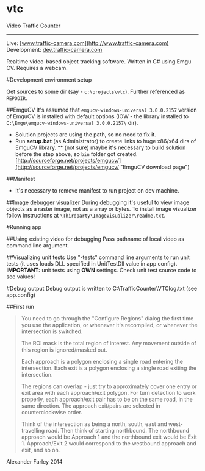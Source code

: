vtc
===
Video Traffic Counter

---

Live: [www.traffic-camera.com](http://www.traffic-camera.com)<br> Development: [dev.traffic-camera.com](http://dev.traffic-camera.com)

Realtime video-based object tracking software. Written in C# using Emgu CV. Requires a webcam.

#Development environment setup

Get sources to some dir (say - `c:\projects\vtc`). Further referenced as `REPODIR`.

##EmguCV
It's assumed that `emgucv-windows-universal 3.0.0.2157` version of EmguCV is installed with default options (IOW - the library installed to `C:\Emgu\emgucv-windows-universal 3.0.0.2157\` dir).
* Solution projects are using the path, so no need to fix it.
* Run **setup.bat** (as Administrator) to create links to huge x86/x64 dirs of EmguCV library.
** (not sure) maybe it's necessary to build solution before the step above, so `bin` folder got created.
[http://sourceforge.net/projects/emgucv/](http://sourceforge.net/projects/emgucv/ "EmguCV download page")

##Manifest
* It's necessary to remove manifest to run project on dev machine.

##Image debugger visualizer
During debugging it's useful to view image objects as a raster image, not as a array or bytes. To install image visualizer follow instructions at `\Thirdparty\ImageVisualizer\readme.txt`.

#Running app

##Using existing video for debugging
Pass pathname of local video as command line argument.

##Visualizing unit tests
Use "-tests" command line arguments to run unit tests (it uses loads DLL specified in UnitTestDll value in app config). <br>
**IMPORTANT:** unit tests using **OWN** settings. Check unit test source code to see values!

#Debug output
Debug output is written to C:\TrafficCounter\VTClog.txt (see app.config)


##First run
> You need to go through the "Configure Regions" dialog the first time you use the application, or whenever it's recompiled, or whenever the intersection is switched.
>
> The ROI mask is the total region of interest. Any movement outside of this region is ignored/masked out.
>
> Each approach is a polygon enclosing a single road entering the intersection. Each exit is a polygon enclosing a single road exiting the intersection.  
>
> The regions can overlap - just try to approximately cover one entry or exit area with each approach/exit polygon. For turn detection to work properly, each approach/exit pair has to be on the same road, in the same direction. The approach exit/pairs are selected in counterclockwise order.
>
> Think of the intersection as being a north, south, east and west-travelling road. Then think of starting northbound. The northbound approach would be Approach 1 and the northbound exit would be Exit 1. Approach/Exit 2 would correspond to the westbound approach and exit, and so on.


Alexander Farley 2014
